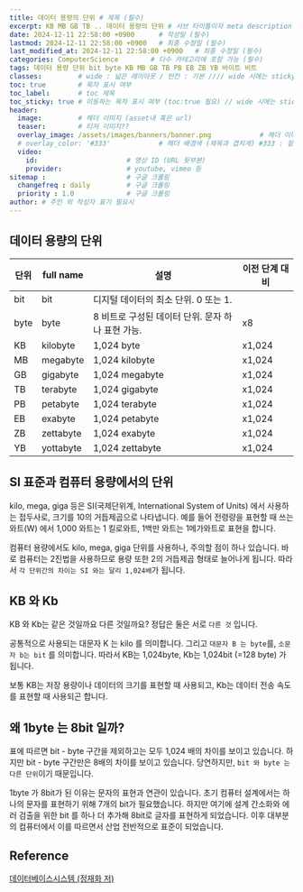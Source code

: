 ```yaml
---
title: 데이터 용량의 단위 # 제목 (필수)
excerpt: KB MB GB TB .. 데이터 용량의 단위 # 서브 타이틀이자 meta description (필수)
date: 2024-12-11 22:58:00 +0900      # 작성일 (필수)
lastmod: 2024-12-11 22:58:00 +0900   # 최종 수정일 (필수)
last_modified_at: 2024-12-11 22:58:00 +0900   # 최종 수정일 (필수)
categories: ComputerScience        # 다수 카테고리에 포함 가능 (필수)
tags: 데이터 용량 단위 bit byte KB MB GB TB PB EB ZB YB 바이트 비트                     # 태그 복수개 가능 (필수)
classes:         # wide : 넓은 레이아웃 / 빈칸 : 기본 //// wide 시에는 sticky toc 불가
toc: true        # 목차 표시 여부
toc_label:       # toc 제목
toc_sticky: true # 이동하는 목차 표시 여부 (toc:true 필요) // wide 시에는 sticky toc 불가
header: 
  image:         # 헤더 이미지 (asset내 혹은 url)
  teaser:        # 티저 이미지??
  overlay_image: /assets/images/banners/banner.png            # 헤더 이미지 (제목과 겹치게)
  # overlay_color: '#333'            # 헤더 배경색 (제목과 겹치게) #333 : 짙은 회색 (필수)
  video:
    id:                      # 영상 ID (URL 뒷부분)
    provider:                # youtube, vimeo 등
sitemap :                    # 구글 크롤링
  changefreq : daily         # 구글 크롤링
  priority : 1.0             # 구글 크롤링
author: # 주인 외 작성자 표기 필요시
---
```

<!--postNo: 20241211_001-->

## 데이터 용량의 단위  

|단위|full name|설명|이전 단계 대비|
|---|---|---|---|
|bit|bit|디지털 데이터의 최소 단위. 0 또는 1.||
|byte|byte|8 비트로 구성된 데이터 단위. 문자 하나 표현 가능.|x8|
|KB|kilobyte|1,024 byte|x1,024|
|MB|megabyte|1,024 kilobyte|x1,024|
|GB|gigabyte|1,024 megabyte|x1,024|
|TB|terabyte|1,024 gigabyte|x1,024|
|PB|petabyte|1,024 terabyte|x1,024|
|EB|exabyte|1,024 petabyte|x1,024|
|ZB|zettabyte|1,024 exabyte|x1,024|
|YB|yottabyte|1,024 zettabyte|x1,024|


## SI 표준과 컴퓨터 용량에서의 단위  

kilo, mega, giga 등은 SI(국제단위계, International System of Units) 에서 사용하는 접두사로, 크기를 10의 거듭제곱으로 나타냅니다. 예를 들어 전령량을 표현할 때 쓰는 와트(W) 에서 1,000 와트는 1 킬로와트, 1백만 와트는 1메가와트로 표현을 합니다.  

컴퓨터 용량에서도 kilo, mega, giga 단위를 사용하나, 주의할 점이 하나 있습니다. 바로 컴퓨터는 2진법을 사용하므로 용량 또한 2의 거듭제곱 형태로 늘어나게 됩니다. 따라서 `각 단위간의 차이는 SI 와는 달리 1,024배`가 됩니다.  

## KB 와 Kb  

KB 와 Kb는 같은 것일까요 다른 것일까요? 정답은 둘은 서로 `다른 것` 입니다.  

공통적으로 사용되는 대문자 K 는 kilo 를 의미합니다. 그리고 `대문자 B 는 byte`를, `소문자 b는 bit` 를 의미합니다. 따라서 KB는 1,024byte, Kb는 1,024bit (=128 byte) 가 됩니다.  

보통 KB는 저장 용량이나 데이터의 크기를 표현할 때 사용되고, Kb는 데이터 전송 속도를 표현할 때 사용되곤 합니다.  

## 왜 1byte 는 8bit 일까?  

표에 따르면 bit - byte 구간을 제외하고는 모두 1,024 배의 차이를 보이고 있습니다. 하지만 bit - byte 구간만은 8배의 차이를 보이고 있습니다. 당연하지만, `bit 와 byte 는 다른 단위`이기 때문입니다.  

1byte 가 8bit가 된 이유는 문자의 표현과 연관이 있습니다. 초기 컴퓨터 설계에서는 하나의 문자를 표현하기 위해 7개의 bit가 필요했습니다. 하지만 여기에 설계 간소화와 에러 검출을 위한 bit 를 하나 더 추가해 8bit로 글자를 표현하게 되었습니다. 이후 대부분의 컴퓨터에서 이를 따르면서 산업 전반적으로 표준이 되었습니다.  


## Reference  

[데이터베이스시스템 (정재화 저)](https://search.shopping.naver.com/book/catalog/3247843974)  